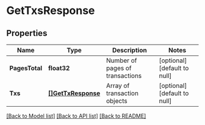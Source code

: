 # GetTxsResponse

## Properties
Name | Type | Description | Notes
------------ | ------------- | ------------- | -------------
**PagesTotal** | **float32** | Number of pages of transactions | [optional] [default to null]
**Txs** | [**[]GetTxResponse**](getTxResponse.md) | Array of transaction objects | [optional] [default to null]

[[Back to Model list]](../README.md#documentation-for-models) [[Back to API list]](../README.md#documentation-for-api-endpoints) [[Back to README]](../README.md)


